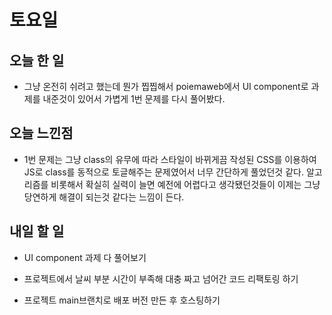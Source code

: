 # 토요일

## 오늘 한 일
- 그냥 온전히 쉬려고 했는데 뭔가 찝찝해서 poiemaweb에서 UI component로 과제를 내준것이 있어서 가볍게 1번 문제를 다시 풀어봤다.

## 오늘 느낀점
- 1번 문제는 그냥 class의 유무에 따라 스타일이 바뀌게끔 작성된 CSS를 이용하여 JS로 class를 동적으로 토글해주는 문제였어서 너무 간단하게 풀었던것 같다. 알고리즘를 비롯해서 확실히 실력이 늘면 예전에 어렵다고 생각됐던것들이 이제는 그냥 당연하게 해결이 되는것 같다는 느낌이 든다.

## 내일 할 일
- UI component 과제 다 풀어보기

- 프로젝트에서 날씨 부분 시간이 부족해 대충 짜고 넘어간 코드 리팩토링 하기

- 프로젝트 main브랜치로 배포 버전 만든 후 호스팅하기
